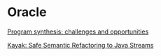 # Oracle

[Program synthesis: challenges and opportunities](http://rsta.royalsocietypublishing.org/content/375/2104/20150403#sec-1)

[Kayak: Safe Semantic Refactoring to Java Streams](https://arxiv.org/pdf/1712.07388.pdf)
